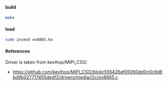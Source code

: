 #### build

```bash
make
```

#### load

```bash
sudo insmod ov8865.ko
```

#### References

Driver is taken from kevlhop/MIPI_CSI2:
- https://github.com/kevlhop/MIPI_CSI2/blob/556426ef09260dd0c0c8d8bd9b027717455dedf2/drivers/media/i2c/ov8865.c
